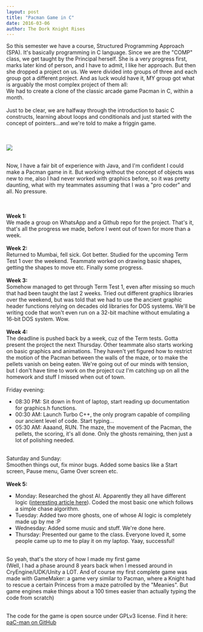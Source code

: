 ```yaml
---
layout: post
title: "Pacman Game in C"
date: 2016-03-06
author: The Dork Knight Rises
---
```


So this semester we have a course, Structured Programming Approach (SPA). 
It's basically programming in C language. Since we are the "COMP" class, we get taught by the Principal herself. 
She is a very progress first, marks later kind of person, and I have to admit, I like her approach. 
But then she dropped a project on us. We were divided into groups of three and each group got a different project. 
And as luck would have it, MY group got what is arguably the most complex project of them all:
<br> We had to create a clone of the classic arcade game Pacman in C, within a month.
<br><br>Just to be clear, we are halfway through the introduction to basic C constructs, 
learning about loops and conditionals and just started with the concept of pointers...and we're told to make a friggin game.

<br><br>
<img src="http://i.imgur.com/bi4CRbu.jpg?1" alt-text="Challenge Accepted" style="width: inherit; height: auto; max-width: 256px;">
<br><br>

Now, I have a fair bit of experience with Java, and I'm confident I could make a Pacman game in it.
But working without the concept of objects was new to me, also I had never worked with graphics before, so it was pretty daunting,
what with my teammates assuming that I was a "pro coder" and all. No pressure.

<br><br><b>Week 1: </b><br>
We made a group on WhatsApp and a Github repo for the project. 
That's it, that's all the progress we made, before I went out of town for more than a week.
<br><br><b>Week 2: </b><br>
Returned to Mumbai, fell sick. Got better. Studied for the upcoming Term Test 1 over the weekend.
Teammate worked on drawing basic shapes, getting the shapes to move etc. Finally some progress.
<br><br><b>Week 3: </b><br>
Somehow managed to get through Term Test 1, even after missing so much that had been taught the last 2 weeks.
Tried out different graphics libraries over the weekend, but was told that we had to use the ancient graphic header functions relying on decades old libraries for DOS systems.
We'll be writing code that won't even run on a 32-bit machine without emulating a 16-bit DOS system. Wow.
<br><br><b>Week 4: </b><br>
The deadline is pushed back by a week, cuz of the Term tests. Gotta present the project the next Thursday.
Other teammate also starts working on basic graphics and animations.
They haven't yet figured how to restrict the motion of the Pacman between the walls of the maze, or to make the pellets vanish on being eaten.
We're going out of our minds with tension, but I don't have time to work on the project cuz I'm catching up on all the homework and stuff I missed when out of town.
<br><br>Friday evening: 
<ul>
<li>08:30 PM: Sit down in front of laptop, start reading up documentation for graphics.h functions.</li>
<li>00:30 AM: Launch Turbo C++, the only program capable of compiling our ancient level of code. Start typing...</li>
<li>05:30 AM: Aaaand, RUN. The maze, the movement of the Pacman, the pellets, the scoring, it's all done. Only the ghosts remaining, then just a lot of polishing needed.</li>
</ul>
<br>Saturday and Sunday: <br>Smoothen things out, fix minor bugs. Added some basics like a Start screen, Pause menu, Game Over screen etc.
<br><br><b>Week 5:</b><br>
<ul><li>Monday: Researched the ghost AI. Apparently they all have different logic 
(<a href="http://gameinternals.com/post/2072558330/understanding-pac-man-ghost-behavior">interesting article here</a>). 
Coded the most basic one which follows a simple chase algorithm.</li>
<li>Tuesday: Added two more ghosts, one of whose AI logic is completely made up by me :P</li>
<li>Wednesday: Added some music and stuff. We're done here.</li>
<li>Thursday: Presented our game to the class. Everyone loved it, some people came up to me to play it on my laptop. Yaay, successful!</li>
</ul>

<br>So yeah, that's the story of how I made my first game 
<br>(Well, I had a phase around 8 years back when I messed around in CryEngine/UDK/Unity a LOT.
And of course my first complete game was made with GameMaker: a game very similar to Pacman, where a Knight had to rescue a certain Princess from a maze patrolled by the "Meanies". But game engines make things about a 100 times easier than actually typing the code from scratch)

<br>The code for the game is open source under GPLv3 license. Find it here:
<br><a href="https://github.com/TheDorkKnightRises/paC-man">paC-man on GitHub</a>

